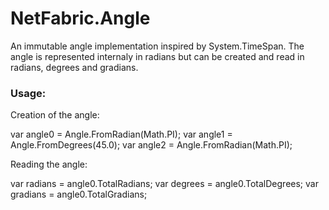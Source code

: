 NetFabric.Angle
===============

An immutable angle implementation inspired by System.TimeSpan. The angle is represented internaly in radians but can be created and read in radians, degrees and gradians.

### Usage:

Creation of the angle:

var angle0 = Angle.FromRadian(Math.PI);
var angle1 = Angle.FromDegrees(45.0);
var angle2 = Angle.FromRadian(Math.PI);

Reading the angle:

var radians = angle0.TotalRadians;
var degrees = angle0.TotalDegrees;
var gradians = angle0.TotalGradians;


